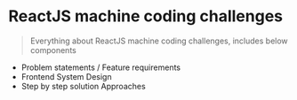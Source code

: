 # ReactJS machine coding challenges

> Everything about ReactJS machine coding challenges, includes below components

- Problem statements / Feature requirements
- Frontend System Design
- Step by step solution Approaches
